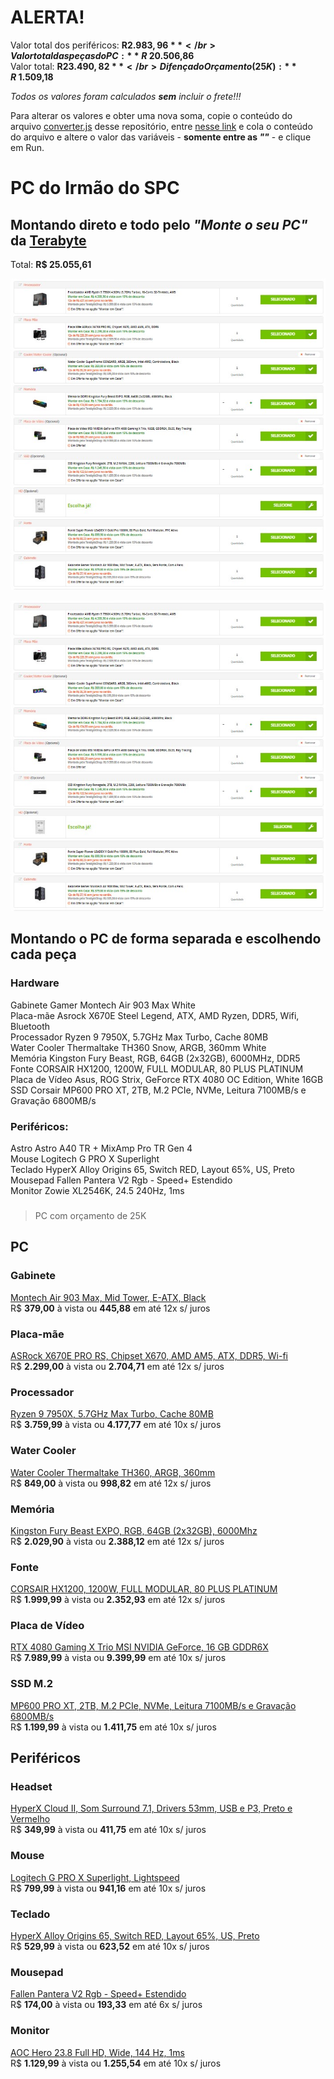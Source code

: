 # **ALERTA!**
Valor total dos periféricos: **R$ 2.983,96** </br>
Valor total das peças do PC: **R$ 20.506,86** </br>
Valor total: **R$ 23.490,82** </br>
Difença do Orçamento (25K): **R$ 1.509,18** </br>

*Todos os valores foram calculados **sem** incluir o frete!!!*

Para alterar os valores e obter uma nova soma, copie o conteúdo do arquivo [converter.js](https://github.com/Sphynx31/pc_hercules/blob/main/converter.js) desse repositório, entre [nesse link](https://www.programiz.com/javascript/online-compiler/) e cola o conteúdo do arquivo e altere o valor das variáveis - **somente entre as *""*** - e clique em Run.

# PC do Irmão do SPC

## Montando direto e todo pelo *"Monte o seu PC"* da [Terabyte](https://www.terabyteshop.com.br)
Total: **R$ 25.055,61** </br>

<p align="center">
  <img
    src="https://github.com/Sphynx31/pc_hercules/blob/main/pc_terabyte.jpg"
    alt="Preço do PC da Tera"
  />
</p>

<p align="center">
  <img
    src="https://github.com/Sphynx31/pc_hercules/blob/main/pc_terabyte.jpg"
    alt="Peças do PC da Tera"
  />
</p>

## Montando o PC de forma separada e escolhendo cada peça

### Hardware
Gabinete Gamer Montech Air 903 Max White </br>
Placa-mãe Asrock X670E Steel Legend, ATX, AMD Ryzen, DDR5, Wifi, Bluetooth </br>
Processador Ryzen 9 7950X, 5.7GHz Max Turbo, Cache 80MB </br>
Water Cooler Thermaltake TH360 Snow, ARGB, 360mm White </br>
Memória Kingston Fury Beast, RGB, 64GB (2x32GB), 6000MHz, DDR5 </br>
Fonte CORSAIR HX1200, 1200W, FULL MODULAR, 80 PLUS PLATINUM </br>
Placa de Vídeo Asus, ROG Strix, GeForce RTX 4080 OC Edition, White 16GB </br>
SSD Corsair MP600 PRO XT, 2TB, M.2 PCIe, NVMe, Leitura 7100MB/s e Gravação 6800MB/s </br>

### Periféricos:
Astro Astro A40 TR + MixAmp Pro TR Gen 4 </br>
Mouse Logitech G PRO X Superlight </br>
Teclado HyperX Alloy Origins 65, Switch RED, Layout 65%, US, Preto </br>
Mousepad Fallen Pantera V2 Rgb - Speed+ Estendido </br>
Monitor Zowie XL2546K, 24.5 240Hz, 1ms </br>

###
> PC com orçamento de 25K

## PC

### Gabinete
[Montech Air 903 Max, Mid Tower, E-ATX, Black](https://www.terabyteshop.com.br/produto/25220/gabinete-gamer-montech-air-903-max-mid-tower-e-atx-black-sem-fonte-com-4-fans) </br>
R$ **379,00** à vista ou **445,88** em até 12x s/ juros

### Placa-mãe
[ASRock X670E PRO RS, Chipset X670, AMD AM5, ATX, DDR5, Wi-fi](https://www.terabyteshop.com.br/produto/22346/placa-mae-asrock-x670e-pro-rs-chipset-x670-amd-am5-atx-ddr5) </br>
R$ **2.299,00** à vista ou **2.704,71** em até  12x s/ juros

### Processador
[Ryzen 9 7950X, 5.7GHz Max Turbo, Cache 80MB](https://www.kabum.com.br/produto/378411/processador-amd-ryzen-9-7950x-5-7ghz-max-turbo-cache-80mb-am5-16-nucleos-video-integrado-100-100000514wof) </br>
R$ **3.759,99** à vista ou **4.177,77** em até  10x s/ juros

### Water Cooler
[Water Cooler Thermaltake TH360, ARGB, 360mm](https://www.terabyteshop.com.br/produto/22446/water-cooler-thermaltake-th360-argb-360mm-intel-amd-black-cl-w300-pl12sw-a) </br>
R$ **849,00** à vista ou **998,82** em até  12x s/ juros

### Memória
[Kingston Fury Beast EXPO, RGB, 64GB (2x32GB), 6000Mhz](https://www.terabyteshop.com.br/produto/24311/memoria-ddr5-kingston-fury-beast-expo-rgb-64gb-2x62gb-6000mhz-black-kf560c36bbeak2-64) </br>
R$ **2.029,90** à vista ou **2.388,12** em até  12x s/ juros

### Fonte
[CORSAIR HX1200, 1200W, FULL MODULAR, 80 PLUS PLATINUM](https://www.pichau.com.br/fonte-corsair-hx1200-1200w-full-modular-80-plus-platinum-preta-cp-9020140-na) </br>
R$ **1.999,99** à vista ou **2.352,93** em até 12x s/ juros

### Placa de Vídeo
[RTX 4080 Gaming X Trio MSI NVIDIA GeForce, 16 GB GDDR6X](https://www.kabum.com.br/produto/397581/placa-de-video-rtx-4080-gaming-x-trio-msi-nvidia-geforce-16-gb-gddr6x-dlss-ray-tracing-geforce-rtx-4080-16gb-gaming-x-trio) </br>
R$ **7.989,99** à vista ou **9.399,99** em até  10x s/ juros

### SSD M.2
[MP600 PRO XT, 2TB, M.2 PCIe, NVMe, Leitura 7100MB/s e Gravação 6800MB/s](https://www.kabum.com.br/produto/232238/ssd-corsair-force-mp600-pro-xt-2tb-m-2-pcie-nvme-leitura-7100mb-s-e-gravacao-6800mb-s-cssd-f2000gbmp600pxt) </br>
R$ **1.199,99** à vista ou **1.411,75** em até  10x s/ juros

## Periféricos

### Headset
[HyperX Cloud II, Som Surround 7.1, Drivers 53mm, USB e P3, Preto e Vermelho](https://www.kabum.com.br/produto/63197/headset-gamer-hyperx-cloud-ii-som-surround-7-1-drivers-53mm-usb-e-p3-preto-e-vermelho-4p5m0aa) </br>
R$ **349,99** à vista ou **411,75** em até 10x s/ juros

### Mouse
[Logitech G PRO X Superlight, Lightspeed](https://www.kabum.com.br/produto/149989/mouse-sem-fio-gamer-logitech-g-pro-x-superlight-lightspeed-25000-dpi-5-botoes-preto-910-005879) </br>
R$ **799,99** à vista ou **941,16** em até 10x s/ juros

### Teclado
[HyperX Alloy Origins 65, Switch RED, Layout 65%, US, Preto](https://www.kabum.com.br/produto/371598/teclado-mecanico-gamer-hyperx-alloy-origins-65-switch-red-layout-65-us-preto-4p5d6aa-aba) </br>
R$ **529,99** à vista ou **623,52** em até 10x s/ juros

### Mousepad
[Fallen Pantera V2 Rgb - Speed+ Estendido](https://www.fallenstore.com.br/produto/620-mousepad-gamer-fallen-pantera-v2-rgb-speed-estendido) </br>
R$ **174,00** à vista ou **193,33** em até 6x s/ juros

### Monitor
[AOC Hero 23.8 Full HD, Wide, 144 Hz, 1ms](https://www.kabum.com.br/produto/111160/monitor-gamer-aoc-hero-23-8-full-hd-wide-144-hz-1ms-freesync-hdmi-e-displayport-ips-ajuste-de-altura-24g2-bk) </br>
R$ **1.129,99** à vista ou **1.255,54** em até 10x s/ juros
